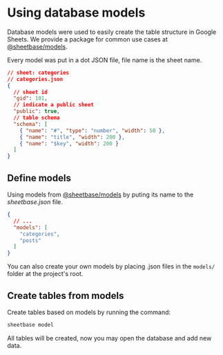 # Using database models

Database models were used to easily create the table structure in Google Sheets. We provide a package for common use cases at [@sheetbase/models](https://github.com/sheetbase/models).

Every model was put in a dot JSON file, file name is the sheet name.

```json
// sheet: categories
// categories.json
{
  // sheet id
  "gid": 101,
  // indicate a public sheet
  "public": true,
  // table schema
  "schema": [
    { "name": "#", "type": "number", "width": 50 },
    { "name": "title", "width": 200 },
    { "name": "$key", "width": 200 }
  ]
}
```

## Define models

Using models from [@sheetbase/models](https://github.com/sheetbase/models) by puting its name to the *sheetbase.json* file.

```json
{
  // ...
  "models": [
    "categories",
    "posts"
  ]
}
```

You can also create your own models by placing .json files in the `models/` folder at the project's root.

## Create tables from models

Create tables based on models by running the command:

```sh
sheetbase model
```

All tables will be created, now you may open the database and add new data.
